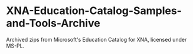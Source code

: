 # XNA-Education-Catalog-Samples-and-Tools-Archive
Archived zips from Microsoft's Education Catalog for XNA,  licensed under MS-PL.
